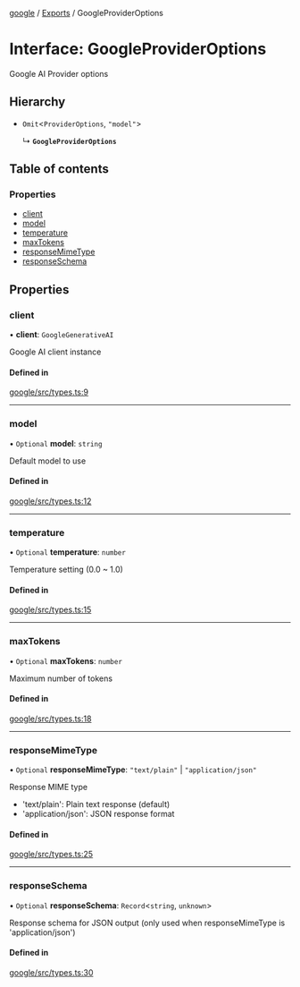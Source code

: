 <!-- 
 ⚠️  AUTO-GENERATED FILE - DO NOT EDIT MANUALLY
 This file is automatically generated by scripts/docs-generator.js
 To make changes, edit the source TypeScript files or update the generator script
-->

[google](../../) / [Exports](../modules) / GoogleProviderOptions

# Interface: GoogleProviderOptions

Google AI Provider options

## Hierarchy

- `Omit`\<`ProviderOptions`, ``"model"``\>

  ↳ **`GoogleProviderOptions`**

## Table of contents

### Properties

- [client](GoogleProviderOptions#client)
- [model](GoogleProviderOptions#model)
- [temperature](GoogleProviderOptions#temperature)
- [maxTokens](GoogleProviderOptions#maxtokens)
- [responseMimeType](GoogleProviderOptions#responsemimetype)
- [responseSchema](GoogleProviderOptions#responseschema)

## Properties

### client

• **client**: `GoogleGenerativeAI`

Google AI client instance

#### Defined in

[google/src/types.ts:9](https://github.com/woojubb/robota/blob/1ae72636f35020494944759b72aa4c496406f035/packages/google/src/types.ts#L9)

___

### model

• `Optional` **model**: `string`

Default model to use

#### Defined in

[google/src/types.ts:12](https://github.com/woojubb/robota/blob/1ae72636f35020494944759b72aa4c496406f035/packages/google/src/types.ts#L12)

___

### temperature

• `Optional` **temperature**: `number`

Temperature setting (0.0 ~ 1.0)

#### Defined in

[google/src/types.ts:15](https://github.com/woojubb/robota/blob/1ae72636f35020494944759b72aa4c496406f035/packages/google/src/types.ts#L15)

___

### maxTokens

• `Optional` **maxTokens**: `number`

Maximum number of tokens

#### Defined in

[google/src/types.ts:18](https://github.com/woojubb/robota/blob/1ae72636f35020494944759b72aa4c496406f035/packages/google/src/types.ts#L18)

___

### responseMimeType

• `Optional` **responseMimeType**: ``"text/plain"`` \| ``"application/json"``

Response MIME type
- 'text/plain': Plain text response (default)
- 'application/json': JSON response format

#### Defined in

[google/src/types.ts:25](https://github.com/woojubb/robota/blob/1ae72636f35020494944759b72aa4c496406f035/packages/google/src/types.ts#L25)

___

### responseSchema

• `Optional` **responseSchema**: `Record`\<`string`, `unknown`\>

Response schema for JSON output (only used when responseMimeType is 'application/json')

#### Defined in

[google/src/types.ts:30](https://github.com/woojubb/robota/blob/1ae72636f35020494944759b72aa4c496406f035/packages/google/src/types.ts#L30)
